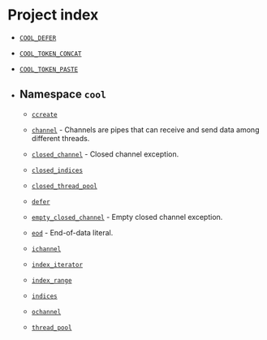 ---
---

# Project index

  - [`COOL_DEFER`](doc_defer.html#standardese-defer-hpp)

  - [`COOL_TOKEN_CONCAT`](doc_defer.html#standardese-defer-hpp)

  - [`COOL_TOKEN_PASTE`](doc_defer.html#standardese-defer-hpp)

  - ## Namespace `cool`
    
      - [`ccreate`](doc_ccreate.html#standardese-cool)
    
      - [`channel`](doc_channel.html#standardese-cool__channel-T-) - Channels are pipes that can receive and send data among different threads.
    
      - [`closed_channel`](doc_channel.html#standardese-cool__closed_channel) - Closed channel exception.
    
      - [`closed_indices`](doc_indices.html#standardese-cool)
    
      - [`closed_thread_pool`](doc_thread_pool.html#standardese-cool)
    
      - [`defer`](doc_defer.html#standardese-cool)
    
      - [`empty_closed_channel`](doc_channel.html#standardese-cool__empty_closed_channel) - Empty closed channel exception.
    
      - [`eod`](doc_channel.html#standardese-cool__eod) - End-of-data literal.
    
      - [`ichannel`](doc_channel.html#standardese-cool)
    
      - [`index_iterator`](doc_indices.html#standardese-cool)
    
      - [`index_range`](doc_indices.html#standardese-cool)
    
      - [`indices`](doc_indices.html#standardese-cool)
    
      - [`ochannel`](doc_channel.html#standardese-cool)
    
      - [`thread_pool`](doc_thread_pool.html#standardese-cool)
